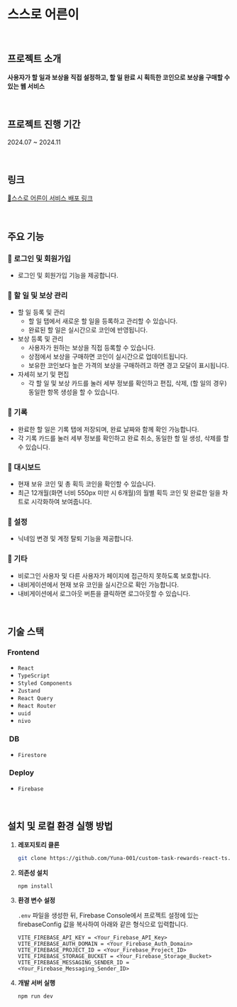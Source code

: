 # 스스로 어른이

<br/>

## 프로젝트 소개

**사용자가 할 일과 보상을 직접 설정하고, 할 일 완료 시 획득한 코인으로 보상을 구매할 수 있는 웹 서비스**

<br/>

## 프로젝트 진행 기간

2024.07 ~ 2024.11

<br/>

## 링크

[🔗스스로 어른이 서비스 배포 링크](https://custom-task-rewards-react-ts.web.app/)

<br/>

## 주요 기능

### 📌 로그인 및 회원가입

- 로그인 및 회원가입 기능을 제공합니다.

### 📌 할 일 및 보상 관리

- 할 일 등록 및 관리
  - 할 일 탭에서 새로운 할 일을 등록하고 관리할 수 있습니다.
  - 완료된 할 일은 실시간으로 코인에 반영됩니다.
- 보상 등록 및 관리
  - 사용자가 원하는 보상을 직접 등록할 수 있습니다.
  - 상점에서 보상을 구매하면 코인이 실시간으로 업데이트됩니다.
  - 보유한 코인보다 높은 가격의 보상을 구매하려고 하면 경고 모달이 표시됩니다.
- 자세히 보기 및 편집
  - 각 할 일 및 보상 카드를 눌러 세부 정보를 확인하고 편집, 삭제, (할 일의 경우) 동일한 항목 생성을 할 수 있습니다.

### 📌 기록

- 완료한 할 일은 기록 탭에 저장되며, 완료 날짜와 함께 확인 가능합니다.
- 각 기록 카드를 눌러 세부 정보를 확인하고 완료 취소, 동일한 할 일 생성, 삭제를 할 수 있습니다.

### 📌 대시보드

- 현재 보유 코인 및 총 획득 코인을 확인할 수 있습니다.
- 최근 12개월(화면 너비 550px 미만 시 6개월)의 월별 획득 코인 및 완료한 일을 차트로 시각화하여 보여줍니다.

### 📌 설정

- 닉네임 변경 및 계정 탈퇴 기능을 제공합니다.

### 📌 기타

- 비로그인 사용자 및 다른 사용자가 페이지에 접근하지 못하도록 보호합니다.
- 내비게이션에서 현재 보유 코인을 실시간으로 확인 가능합니다.
- 내비게이션에서 로그아웃 버튼을 클릭하면 로그아웃할 수 있습니다.

<br/>

## 기술 스택

### Frontend

- `React`
- `TypeScript`
- `Styled Components`
- `Zustand`
- `React Query`
- `React Router`
- `uuid`
- `nivo`

###  DB

- `Firestore`

###  Deploy

- `Firebase`

<br/>

## 설치 및 로컬 환경 실행 방법

1. **레포지토리 클론**
   ```bash
   git clone https://github.com/Yuna-001/custom-task-rewards-react-ts.git
   ```
2. **의존성 설치**

   ```bash
   npm install
   ```

3. **환경 변수 설정**

   `.env` 파일을 생성한 뒤, Firebase Console에서 프로젝트 설정에 있는 firebaseConfig 값을 복사하여 아래와 같은 형식으로 입력합니다.

   ```
   VITE_FIREBASE_API_KEY = <Your_Firebase_API_Key>
   VITE_FIREBASE_AUTH_DOMAIN = <Your_Firebase_Auth_Domain>
   VITE_FIREBASE_PROJECT_ID = <Your_Firebase_Project_ID>
   VITE_FIREBASE_STORAGE_BUCKET = <Your_Firebase_Storage_Bucket>
   VITE_FIREBASE_MESSAGING_SENDER_ID = <Your_Firebase_Messaging_Sender_ID>
   ```

4. **개발 서버 실행**

   ```bash
   npm run dev
   ```
